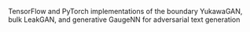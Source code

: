 TensorFlow and PyTorch implementations of the boundary YukawaGAN, bulk LeakGAN, and generative GaugeNN for adversarial text generation
